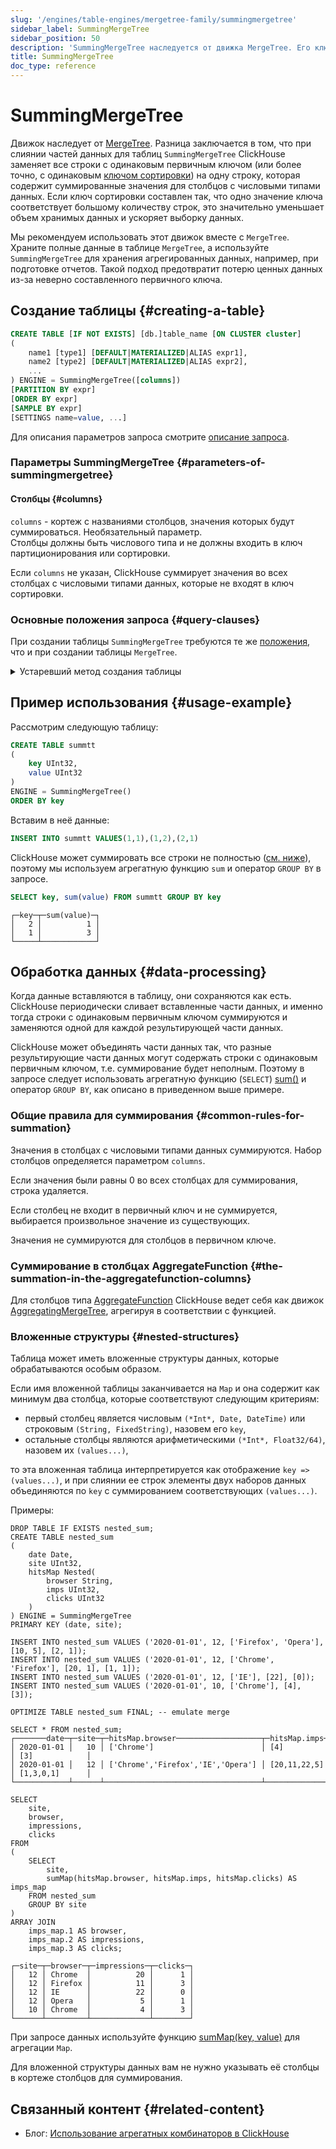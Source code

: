 ```yaml
---
slug: '/engines/table-engines/mergetree-family/summingmergetree'
sidebar_label: SummingMergeTree
sidebar_position: 50
description: 'SummingMergeTree наследуется от движка MergeTree. Его ключевая особенность'
title: SummingMergeTree
doc_type: reference
---
```

# SummingMergeTree

Движок наследует от [MergeTree](/engines/table-engines/mergetree-family/versionedcollapsingmergetree). Разница заключается в том, что при слиянии частей данных для таблиц `SummingMergeTree` ClickHouse заменяет все строки с одинаковым первичным ключом (или более точно, с одинаковым [ключом сортировки](../../../engines/table-engines/mergetree-family/mergetree.md)) на одну строку, которая содержит суммированные значения для столбцов с числовыми типами данных. Если ключ сортировки составлен так, что одно значение ключа соответствует большому количеству строк, это значительно уменьшает объем хранимых данных и ускоряет выборку данных.

Мы рекомендуем использовать этот движок вместе с `MergeTree`. Храните полные данные в таблице `MergeTree`, а используйте `SummingMergeTree` для хранения агрегированных данных, например, при подготовке отчетов. Такой подход предотвратит потерю ценных данных из-за неверно составленного первичного ключа.

## Создание таблицы {#creating-a-table}

```sql
CREATE TABLE [IF NOT EXISTS] [db.]table_name [ON CLUSTER cluster]
(
    name1 [type1] [DEFAULT|MATERIALIZED|ALIAS expr1],
    name2 [type2] [DEFAULT|MATERIALIZED|ALIAS expr2],
    ...
) ENGINE = SummingMergeTree([columns])
[PARTITION BY expr]
[ORDER BY expr]
[SAMPLE BY expr]
[SETTINGS name=value, ...]
```

Для описания параметров запроса смотрите [описание запроса](../../../sql-reference/statements/create/table.md).

### Параметры SummingMergeTree {#parameters-of-summingmergetree}

#### Столбцы {#columns}

`columns` - кортеж с названиями столбцов, значения которых будут суммироваться. Необязательный параметр.  
    Столбцы должны быть числового типа и не должны входить в ключ партиционирования или сортировки.

Если `columns` не указан, ClickHouse суммирует значения во всех столбцах с числовыми типами данных, которые не входят в ключ сортировки.

### Основные положения запроса {#query-clauses}

При создании таблицы `SummingMergeTree` требуются те же [положения](../../../engines/table-engines/mergetree-family/mergetree.md), что и при создании таблицы `MergeTree`.

<details markdown="1">

<summary>Устаревший метод создания таблицы</summary>

:::note
Не используйте этот метод в новых проектах и, если возможно, переходите на описанный выше метод в старых проектах.
:::

```sql
CREATE TABLE [IF NOT EXISTS] [db.]table_name [ON CLUSTER cluster]
(
    name1 [type1] [DEFAULT|MATERIALIZED|ALIAS expr1],
    name2 [type2] [DEFAULT|MATERIALIZED|ALIAS expr2],
    ...
) ENGINE [=] SummingMergeTree(date-column [, sampling_expression], (primary, key), index_granularity, [columns])
```

Все параметры, кроме `columns`, имеют то же значение, что и в `MergeTree`.

- `columns` — кортеж с названиями столбцов, значения которых будут суммироваться. Необязательный параметр. Для описания смотрите текст выше.

</details>

## Пример использования {#usage-example}

Рассмотрим следующую таблицу:

```sql
CREATE TABLE summtt
(
    key UInt32,
    value UInt32
)
ENGINE = SummingMergeTree()
ORDER BY key
```

Вставим в неё данные:

```sql
INSERT INTO summtt VALUES(1,1),(1,2),(2,1)
```

ClickHouse может суммировать все строки не полностью ([см. ниже](#data-processing)), поэтому мы используем агрегатную функцию `sum` и оператор `GROUP BY` в запросе.

```sql
SELECT key, sum(value) FROM summtt GROUP BY key
```

```text
┌─key─┬─sum(value)─┐
│   2 │          1 │
│   1 │          3 │
└─────┴────────────┘
```

## Обработка данных {#data-processing}

Когда данные вставляются в таблицу, они сохраняются как есть. ClickHouse периодически сливает вставленные части данных, и именно тогда строки с одинаковым первичным ключом суммируются и заменяются одной для каждой результирующей части данных.

ClickHouse может объединять части данных так, что разные результирующие части данных могут содержать строки с одинаковым первичным ключом, т.е. суммирование будет неполным. Поэтому в запросе следует использовать агрегатную функцию (`SELECT`) [sum()](/sql-reference/aggregate-functions/reference/sum) и оператор `GROUP BY`, как описано в приведенном выше примере.

### Общие правила для суммирования {#common-rules-for-summation}

Значения в столбцах с числовыми типами данных суммируются. Набор столбцов определяется параметром `columns`.

Если значения были равны 0 во всех столбцах для суммирования, строка удаляется.

Если столбец не входит в первичный ключ и не суммируется, выбирается произвольное значение из существующих.

Значения не суммируются для столбцов в первичном ключе.

### Суммирование в столбцах AggregateFunction {#the-summation-in-the-aggregatefunction-columns}

Для столбцов типа [AggregateFunction](../../../sql-reference/data-types/aggregatefunction.md) ClickHouse ведет себя как движок [AggregatingMergeTree](../../../engines/table-engines/mergetree-family/aggregatingmergetree.md), агрегируя в соответствии с функцией.

### Вложенные структуры {#nested-structures}

Таблица может иметь вложенные структуры данных, которые обрабатываются особым образом.

Если имя вложенной таблицы заканчивается на `Map` и она содержит как минимум два столбца, которые соответствуют следующим критериям:

- первый столбец является числовым `(*Int*, Date, DateTime)` или строковым `(String, FixedString)`, назовем его `key`,
- остальные столбцы являются арифметическими `(*Int*, Float32/64)`, назовем их `(values...)`,

то эта вложенная таблица интерпретируется как отображение `key => (values...)`, и при слиянии ее строк элементы двух наборов данных объединяются по `key` с суммированием соответствующих `(values...)`.

Примеры:

```text
DROP TABLE IF EXISTS nested_sum;
CREATE TABLE nested_sum
(
    date Date,
    site UInt32,
    hitsMap Nested(
        browser String,
        imps UInt32,
        clicks UInt32
    )
) ENGINE = SummingMergeTree
PRIMARY KEY (date, site);

INSERT INTO nested_sum VALUES ('2020-01-01', 12, ['Firefox', 'Opera'], [10, 5], [2, 1]);
INSERT INTO nested_sum VALUES ('2020-01-01', 12, ['Chrome', 'Firefox'], [20, 1], [1, 1]);
INSERT INTO nested_sum VALUES ('2020-01-01', 12, ['IE'], [22], [0]);
INSERT INTO nested_sum VALUES ('2020-01-01', 10, ['Chrome'], [4], [3]);

OPTIMIZE TABLE nested_sum FINAL; -- emulate merge 

SELECT * FROM nested_sum;
┌───────date─┬─site─┬─hitsMap.browser───────────────────┬─hitsMap.imps─┬─hitsMap.clicks─┐
│ 2020-01-01 │   10 │ ['Chrome']                        │ [4]          │ [3]            │
│ 2020-01-01 │   12 │ ['Chrome','Firefox','IE','Opera'] │ [20,11,22,5] │ [1,3,0,1]      │
└────────────┴──────┴───────────────────────────────────┴──────────────┴────────────────┘

SELECT
    site,
    browser,
    impressions,
    clicks
FROM
(
    SELECT
        site,
        sumMap(hitsMap.browser, hitsMap.imps, hitsMap.clicks) AS imps_map
    FROM nested_sum
    GROUP BY site
)
ARRAY JOIN
    imps_map.1 AS browser,
    imps_map.2 AS impressions,
    imps_map.3 AS clicks;

┌─site─┬─browser─┬─impressions─┬─clicks─┐
│   12 │ Chrome  │          20 │      1 │
│   12 │ Firefox │          11 │      3 │
│   12 │ IE      │          22 │      0 │
│   12 │ Opera   │           5 │      1 │
│   10 │ Chrome  │           4 │      3 │
└──────┴─────────┴─────────────┴────────┘
```

При запросе данных используйте функцию [sumMap(key, value)](../../../sql-reference/aggregate-functions/reference/summap.md) для агрегации `Map`.

Для вложенной структуры данных вам не нужно указывать её столбцы в кортеже столбцов для суммирования.

## Связанный контент {#related-content}

- Блог: [Использование агрегатных комбинаторов в ClickHouse](https://clickhouse.com/blog/aggregate-functions-combinators-in-clickhouse-for-arrays-maps-and-states)